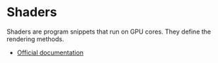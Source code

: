# Shaders

Shaders are program snippets that run on GPU cores. They define the rendering methods.

* [Official documentation](https://moddocs.bannerlord.com/asset-management/asset-types/shaders/)
